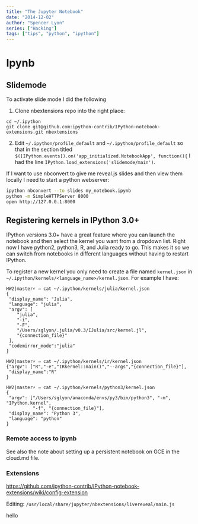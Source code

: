 ```yaml
---
title: "The Jupyter Notebook"
date: "2014-12-02"
author: "Spencer Lyon"
series: ["Hacking"]
tags: ["tips", "python", "ipython"]
---
```



# Ipynb

## Slidemode

To activate slide mode I did the following

1. Clone nbextensions repo into the right place:

```
cd ~/.ipython
git clone git@github.com:ipython-contrib/IPython-notebook-extensions.git nbextensions
```
2. Edit `~/.ipython/profile_default` and `~/.ipython/profile_default` so that in the section titled `$([IPython.events]).on('app_initialized.NotebookApp', function(){` I had the line `IPython.load_extensions('slidemode/main')`.


If I want to use nbconvert to give me reveal.js slides and then view them locally I need to start a python webserver:


```bash
ipython nbconvert --to slides my_notebook.ipynb
python -m SimpleHTTPServer 8000
open http://127.0.0.1:8000
```

## Registering kernels in IPython 3.0+

IPython versions 3.0+ have a great feature where you can launch the notebook and then select the kernel you want from a dropdown list. Right now I have python2, python3, R, and Julia ready to go. This makes it so we can switch from notebooks in different languages without having to restart IPython.

To register a new kernel you only need to create a file named `kernel.json` in `~/.ipython/kernels/<language_name>/kernel.json`. For example I have:

```
HW2|master⚡ ⇒ cat ~/.ipython/kernels/julia/kernel.json
{
 "display_name": "Julia",
 "language": "julia",
 "argv": [
    "julia",
    "-i",
    "-F",
    "/Users/sglyon/.julia/v0.3/IJulia/src/kernel.jl",
    "{connection_file}"
 ],
 "codemirror_mode":"julia"
}
```

```
HW2|master⚡ ⇒ cat ~/.ipython/kernels/ir/kernel.json
{"argv": ["R","-e","IRkernel::main()","--args","{connection_file}"],
 "display_name":"R"
}
```

```
HW2|master⚡ ⇒ cat ~/.ipython/kernels/python3/kernel.json
{
 "argv": ["/Users/sglyon/anaconda/envs/py3/bin/python3", "-m", "IPython.kernel",
          "-f", "{connection_file}"],
 "display_name": "Python 3",
 "language": "python"
}
```


### Remote access to ipynb

See also the note about setting up a persistent notebook on GCE in the cloud.md file.


### Extensions

https://github.com/ipython-contrib/IPython-notebook-extensions/wiki/config-extension

Editing: `/usr/local/share/jupyter/nbextensions/livereveal/main.js`

hello
